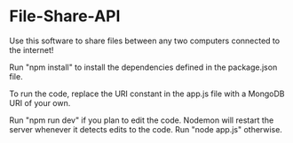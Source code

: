 # File-Share-API
Use this software to share files between any two computers connected to the internet! 

Run "npm install" to install the dependencies defined in the package.json file. 

To run the code, replace the URI constant in the app.js file with a MongoDB URI of your own. 

Run "npm run dev" if you plan to edit the code. Nodemon will restart the server whenever it detects edits to the code.
Run "node app.js" otherwise. 
